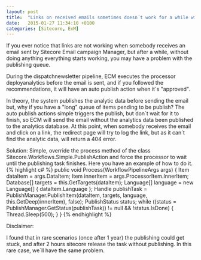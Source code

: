 ```yaml
---
layout: post
title:  "Links on received emails sometimes doesn´t work for a while with error 404"
date:   2015-01-27 11:34:10 +0100
categories: [Sitecore, ExM]
---
```

If you ever notice that links are not working when somebody receives an email sent by Sitecore Email campaign Manager, but after a while, without doing anything everything starts working, you may have a problem with the publishing queue.

During the dispatchnewsletter pipeline, ECM executes the processor deployanalytics before the email is sent, and if you followed the recommendations, it will have an auto publish action when it´s "approved".

In theory, the system publishes the analytic data before sending the email but, why if you have a "long" queue of items pending to be publish? The auto publish actions simple triggers the publish, but don´t wait for it to finish, so ECM will send the email without the analytics data been published to the analytics database. At this point, when somebody receives the email and click on a link, the redirect page will try to log the link, but as it can´t find the analytic data, will return a 404 error.

Solution: Simple, override the process method of the class Sitecore.Workflows.Simple.PublishAction and force the processor to wait until the publishing task finishes. Here you have an example of how to do it.
 {% highlight c# %}
public void Process(WorkflowPipelineArgs args)
{
    Item dataItem = args.DataItem;
    Item innerItem = args.ProcessorItem.InnerItem;
    Database[] targets = this.GetTargets(dataItem);
    Language[] language = new Language[] { dataItem.Language };
    Handle publishTask = PublishManager.PublishItem(dataItem, targets, language, this.GetDeep)innerItem), false);
    PublishStatus status;
    while ((status = PublishManager.GetStatus(publishTask)) != null && !status.IsDone)
    {
        Thread.Sleep(500);
    }
}
{% endhighlight %}

Disclaimer:

I found that in rare scenarios (once after 1 year) the publishing could get stuck, and after 2 hours sitecore release the task without publishing. In this rare case, we´ll have the same problem.